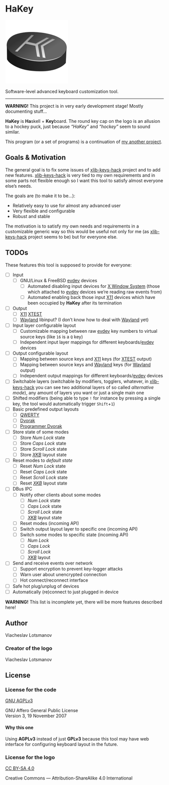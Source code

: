 # HaKey

![HaKey logo](artwork/logo.svg.png)

Software-level advanced keyboard customization tool.

---

**WARNING!** This project is in very early development stage!
             Mostly documenting stuff…

**HaKey** is **Ha**skell + **Key**board.
The round key cap on the logo is an allusion to a hockey puck,
just because _“HaKey”_ and _“hockey”_ seem to sound similar.

This program (or a set of programs) is a continuation of
[my another project][xlib-keys-hack].

## Goals & Motivation

The general goal is to fix some issues of [xlib-keys-hack] project and to add
new features. [xlib-keys-hack] is very tied to my own requirements and in some
parts not flexible enough so I want this tool to satisfy almost everyone else’s
needs.

The goals are (to make it to be…):

- Relatively easy to use for almost any advanced user
- Very flexible and configurable
- Robust and stable

The motivation is to satisfy my own needs and requirements in a customizable
generic way so this would be useful not only for me (as [xlib-keys-hack] project
seems to be) but for everyone else.

## TODOs

These features this tool is supposed to provide for everyone:

- [ ] Input
  - [ ] GNU/Linux & FreeBSD [evdev] devices
    - [ ] Automated disabling input devices for [X Window System][X11]
          (those which attached to [evdev] devices we’re reading raw
          events from)
    - [ ] Automated enabling back those input [X11] devices which have
          been occupied by **HaKey** after its termination
- [ ] Output
  - [ ] [X11] [XTEST]
  - [ ] [Wayland] libinput? (I don’t know how to deal with [Wayland] yet)
- [ ] Input layer configurable layout
  - [ ] Customizable mapping between raw [evdev] key numbers to virtual
        source keys (like `16` is a `Q` key)
  - [ ] Independent input layer mappings for different keyboards/[evdev]
        devices
- [ ] Output configurable layout
  - [ ] Mapping between source keys and [X11] keys (for [XTEST] output)
  - [ ] Mapping between source keys and [Wayland] keys (for [Wayland]
        output)
  - [ ] Independent output mappings for different keyboards/[evdev]
        devices
- [ ] Switchable layers (switchable by modifiers, togglers, whatever, in
      [xlib-keys-hack] you can see two additional layers of so called
      _alternative mode_), any amount of layers you want or just a single main
      one
- [ ] Shifted modifiers (being able to type `!` for instance by pressing a
      single key, the tool would automatically trigger `Shift`+`1`)
- [ ] Basic predefined output layouts
  - [ ] [QWERTY]
  - [ ] [Dvorak]
  - [ ] [Programmer Dvorak]
- [ ] Store state of some modes
  - [ ] Store _Num Lock_ state
  - [ ] Store _Caps Lock_ state
  - [ ] Store _Scroll Lock_ state
  - [ ] Store _[XKB]_ layout state
- [ ] Reset modes to _default state_
  - [ ] Reset _Num Lock_ state
  - [ ] Reset _Caps Lock_ state
  - [ ] Reset _Scroll Lock_ state
  - [ ] Reset _[XKB]_ layout state
- [ ] DBus IPC
  - [ ] Notify other clients about some modes
    - [ ] _Num Lock_ state
    - [ ] _Caps Lock_ state
    - [ ] _Scroll Lock_ state
    - [ ] _[XKB]_ layout state
  - [ ] Reset modes (incoming API)
  - [ ] Switch output layout layer to specific one (incoming API)
  - [ ] Switch some modes to specific state (incoming API)
    - [ ] _Num Lock_
    - [ ] _Caps Lock_
    - [ ] _Scroll Lock_
    - [ ] _[XKB]_ layout
- [ ] Send and receive events over network
  - [ ] Support encryption to prevent key-logger attacks
  - [ ] Warn user about unencrypted connection
  - [ ] Hot connect/reconnect interface
- [ ] Safe hot plug/unplug of devices
- [ ] Automatically (re)connect to just plugged in device

**WARNING!** This list is incomplete yet,
             there will be more features described here!

[evdev]: https://en.wikipedia.org/wiki/Evdev
[X11]: https://en.wikipedia.org/wiki/X_Window_System
[XTEST]: https://www.x.org/releases/X11R7.7/doc/libXtst/xtestlib.html
[XKB]: https://en.wikipedia.org/wiki/X_keyboard_extension
[Wayland]: https://en.wikipedia.org/wiki/Wayland_(display_server_protocol)
[QWERTY]: https://en.wikipedia.org/wiki/QWERTY
[Dvorak]: https://en.wikipedia.org/wiki/Dvorak_keyboard_layout
[Programmer Dvorak]: https://en.wikipedia.org/wiki/Dvorak_keyboard_layout#Programmer_Dvorak

## Author

Viacheslav Lotsmanov

### Creator of the logo

Viacheslav Lotsmanov

## License

### License for the code

[GNU AGPLv3](LICENSE)

GNU Affero General Public License  
Version 3, 19 November 2007

#### Why this one

Using **AGPLv3** instead of just **GPLv3** because this tool may have web
interface for configuring keyboard layout in the future.

### License for the logo

[CC BY-SA 4.0]

Creative Commons — Attribution-ShareAlike 4.0 International

[CC BY-SA 4.0]: https://creativecommons.org/licenses/by-sa/4.0/
[xlib-keys-hack]: https://github.com/unclechu/xlib-keys-hack
